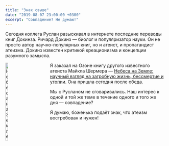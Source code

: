 ```yaml
---
title: "Знак свыше"
date: "2019-08-07 23:00:00 +0300"
excerpt: "Совпадение? Не думаю!"
---
```


Сегодня коллега Руслан разыскивал в интернете последние переводы книг Докинза. Ричард Докинз&nbsp;&mdash; биолог и популяризатор науки. Он не просто автор научно-популярных книг, но и атеист, и пропагандист атеизма. Докинз известен критикой креационизма и концепции разумного замысла.

<a href="https://www.ozon.ru/context/detail/id/148637737/?_bctx=CAUQlemqDg" style="float: left; margin-right: 1em; width: 25%"><img src="https://cdn1.ozone.ru/multimedia/c1200/1026354773.jpg" alt="Небеса на Земле: научный взгляд на загробную жизнь, бессмертие и утопии" style="width: 25%" /></a> Я заказал на Озоне книгу другого известного атеиста Майкла Шермера&nbsp;&mdash; [Небеса на Земле: научный взгляд на загробную жизнь, бессмертие и утопии](https://www.ozon.ru/context/detail/id/148637737/?_bctx=CAUQlemqDg). Она пришла сегодня после обеда.

Мы с Русланом не сговаривались. Наш интерес к одной и той же теме в течение одного и того же дня&nbsp;&mdash; совпадение?

Я думаю, боженька подаёт знак, что атеизм востребован и нужен!